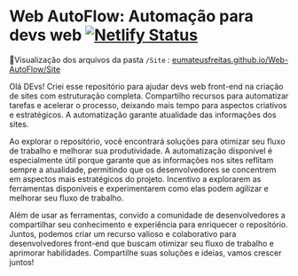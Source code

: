 # Web AutoFlow: Automação para devs web [![Netlify Status](https://api.netlify.com/api/v1/badges/5b75095d-a67a-4bd3-936c-3f2f7ca56e8f/deploy-status)](https://app.netlify.com/sites/webautoflow/deploys)
📁Visualização dos arquivos da pasta `/Site` : [eumateusfreitas.github.io/Web-AutoFlow/Site](https://eumateusfreitas.github.io/Web-AutoFlow/site)

Olá DEvs! Criei esse repositório para ajudar devs web front-end na criação de sites com estruturação completa. Compartilho recursos para automatizar tarefas e acelerar o processo, deixando mais tempo para aspectos criativos e estratégicos. A automatização garante atualidade das informações dos sites. 

Ao explorar o repositório, você encontrará soluções para otimizar seu fluxo de trabalho e melhorar sua produtividade. A automatização disponível é especialmente útil porque garante que as informações nos sites reflitam sempre a atualidade, permitindo que os desenvolvedores se concentrem em aspectos mais estratégicos do projeto. Incentivo a explorarem as ferramentas disponíveis e experimentarem como elas podem agilizar e melhorar seu fluxo de trabalho.

Além de usar as ferramentas, convido a comunidade de desenvolvedores a compartilhar seu conhecimento e experiência para enriquecer o repositório. Juntos, podemos criar um recurso valioso e colaborativo para desenvolvedores front-end que buscam otimizar seu fluxo de trabalho e aprimorar habilidades. Compartilhe suas soluções e ideias, vamos crescer juntos!
